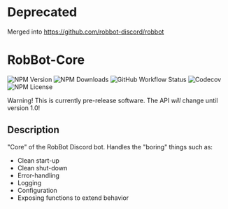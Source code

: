 # Deprecated
Merged into https://github.com/robbot-discord/robbot

# RobBot-Core

![NPM Version](https://img.shields.io/npm/v/@robbot/robbot-core)
![NPM Downloads](https://img.shields.io/npm/dw/@robbot/robbot-core)
![GitHub Workflow Status](https://img.shields.io/github/workflow/status/robbot-discord/robbot-core/Node%20CI)
![Codecov](https://img.shields.io/codecov/c/github/robbot-discord/robbot-core)
![NPM License](https://img.shields.io/npm/l/@robbot/robbot-core)

Warning! This is currently pre-release software. The API _will_ change until version 1.0!

## Description

"Core" of the RobBot Discord bot.
Handles the "boring" things such as:

- Clean start-up
- Clean shut-down
- Error-handling
- Logging
- Configuration
- Exposing functions to extend behavior

